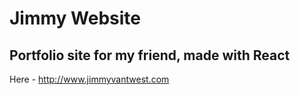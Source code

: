 # Jimmy Website

## Portfolio site for my friend, made with React

Here - http://www.jimmyvantwest.com







